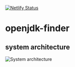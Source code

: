 [![Netlify Status](https://api.netlify.com/api/v1/badges/5a08dc8a-8dac-479e-8767-2117377d8b4f/deploy-status)](https://app.netlify.com/sites/openjdk-finder/deploys)

# openjdk-finder

## system architecture

![System architecture](https://github.com/poad/openjdk-finder/wiki/images/architecture.svg)
